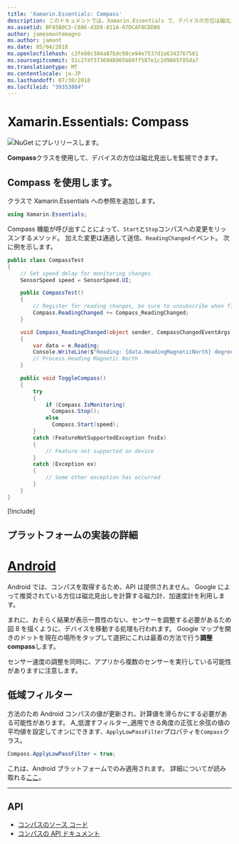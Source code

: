 ```yaml
---
title: 'Xamarin.Essentials: Compass'
description: このドキュメントでは、Xamarin.Essentials で、デバイスの方位は磁北見出しを監視することができます、コンパス クラスについて説明します。
ms.assetid: BF85B0C3-C686-43D9-811A-07DCAF8CDD86
author: jamesmontemagno
ms.author: jamont
ms.date: 05/04/2018
ms.openlocfilehash: c3fe98c384a87bdc08ce94e7537d1a6343767561
ms.sourcegitcommit: 51c274f37369d8965b68ff587e1c2d9865f85da7
ms.translationtype: MT
ms.contentlocale: ja-JP
ms.lasthandoff: 07/30/2018
ms.locfileid: "39353884"
---
```

# <a name="xamarinessentials-compass"></a>Xamarin.Essentials: Compass

![NuGet にプレリリースします。](~/media/shared/pre-release.png)

**Compass**クラスを使用して、デバイスの方位は磁北見出しを監視できます。

## <a name="using-compass"></a>Compass を使用します。

クラスで Xamarin.Essentials への参照を追加します。

```csharp
using Xamarin.Essentials;
```

Compass 機能が呼び出すことによって、`Start`と`Stop`コンパスへの変更をリッスンするメソッド。 加えた変更は通過して送信、`ReadingChanged`イベント。 次に例を示します。

```csharp
public class CompassTest
{
    // Set speed delay for monitoring changes.
    SensorSpeed speed = SensorSpeed.UI;

    public CompassTest()
    {
        // Register for reading changes, be sure to unsubscribe when finished
        Compass.ReadingChanged += Compass_ReadingChanged;
    }

    void Compass_ReadingChanged(object sender, CompassChangedEventArgs e)
    {
        var data = e.Reading;
        Console.WriteLine($"Reading: {data.HeadingMagneticNorth} degrees");
        // Process Heading Magnetic North
    }

    public void ToggleCompass()
    {
        try
        {
            if (Compass.IsMonitoring)
              Compass.Stop();
            else
              Compass.Start(speed);
        }
        catch (FeatureNotSupportedException fnsEx)
        {
            // Feature not supported on device
        }
        catch (Exception ex)
        {
            // Some other exception has occurred
        }
    }
}
```

[!include[](~/essentials/includes/sensor-speed.md)]

## <a name="platform-implementation-specifics"></a>プラットフォームの実装の詳細

# <a name="androidtabandroid"></a>[Android](#tab/android)

Android では、コンパスを取得するため、API は提供されません。 Google によって推奨されている方位は磁北見出しを計算する磁力計、加速度計を利用します。

まれに、おそらく結果が表示一貫性のない、センサーを調整する必要があるため図 8 を描くように、デバイスを移動する処理も行われます。 Google マップを開きのドットを現在の場所をタップして選択にこれは最善の方法で行う**調整 compass**します。

センサー速度の調整を同時に、アプリから複数のセンサーを実行している可能性がありますに注意します。

## <a name="low-pass-filter"></a>低域フィルター

方法のため Android コンパスの値が更新され、計算値を滑らかにする必要がある可能性があります。 A_低渡すフィルター_適用できる角度の正弦と余弦の値の平均値を設定してオンにできます、`ApplyLowPassFilter`プロパティを`Compass`クラス。

```csharp
Compass.ApplyLowPassFilter = true;
```

これは、Android プラットフォームでのみ適用されます。 詳細についてが読み取れる[ここ](https://github.com/xamarin/Essentials/pull/354#issuecomment-405316860)。

--------------

## <a name="api"></a>API

- [コンパスのソース コード](https://github.com/xamarin/Essentials/tree/master/Xamarin.Essentials/Compass)
- [コンパスの API ドキュメント](xref:Xamarin.Essentials.Compass)
